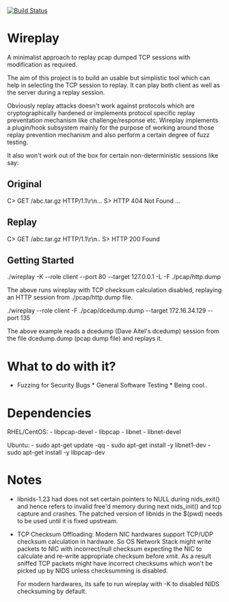 [![Build Status](https://travis-ci.org/pmcgleenon/wireplay.svg)](https://travis-ci.org/pmcgleenon/wireplay)

# Wireplay 

A minimalist approach to replay pcap dumped TCP sessions with modification as
required.

The aim of this project is to build an usable but simplistic tool which can help
in selecting the TCP session to replay. It can play both client as well as the
server during a replay session.

Obviously replay attacks doesn't work against protocols which are cryptographically
hardened or implements protocol specific replay preventation mechanism like
challenge/response etc. Wireplay implements a plugin/hook subsystem mainly for
the purpose of working around those replay prevention mechanism and also perform
a certain degree of fuzz testing.

It also won't work out of the box for certain non-deterministic sessions like
say:

## Original 

   C> GET /abc.tar.gz HTTP/1.1\r\n...
   S> HTTP 404 Not Found
   ...

## Replay 

   C> GET /abc.tar.gz HTTP/1.1\r\n..
   S> HTTP 200 Found

## Getting Started 

./wireplay -K --role client --port 80 --target 127.0.0.1 -L -F ./pcap/http.dump

The above runs wireplay with TCP checksum calculation disabled, replaying an
HTTP session from ./pcap/http.dump file.

./wireplay --role client -F ./pcap/dcedump.dump --target 172.16.34.129 --port 135

The above example reads a dcedump (Dave Aitel's dcedump) session from the file
dcedump.dump (pcap dump file) and replays it.

# What to do with it? 

   * Fuzzing for Security Bugs
	* General Software Testing
	* Being cool..

# Dependencies

RHEL/CentOS:
    - libpcap-devel
    - libpcap
    - libnet
    - libnet-devel

Ubuntu:
    - sudo apt-get update -qq
    - sudo apt-get install -y libnet1-dev
    - sudo apt-get install -y libpcap-dev 

# Notes 

   * libnids-1.23 had does not set certain pointers to NULL during nids_exit()
     and hence refers to invalid free'd memory during next nids_init() and tcp
     capture and crashes. The patched version of libnids in the $(pwd) needs to
     be used until it is fixed upstream.

   * TCP Checksum Offloading: Modern NIC hardwares support TCP/UDP checksum
     calculation in hardware. So OS Network Stack might write packets to NIC
     with incorrect/null checksum expecting the NIC to calculate and re-write
     appropriate checksum before xmit. As a result sniffed TCP packets might
     have incorrect checksums which won't be picked up by NIDS unless
     checksumming is disabled.

     For modern hardwares, its safe to run wireplay with -K to disabled NIDS
     checksuming by default.


